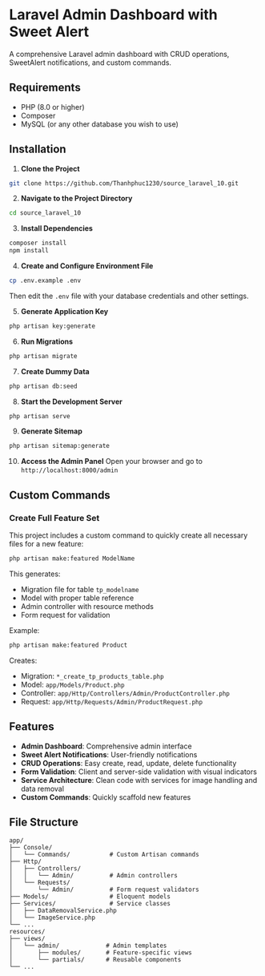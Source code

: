 # Laravel Admin Dashboard with Sweet Alert

A comprehensive Laravel admin dashboard with CRUD operations, SweetAlert notifications, and custom commands.

## Requirements

- PHP (8.0 or higher)
- Composer
- MySQL (or any other database you wish to use)

## Installation

1. **Clone the Project**
```bash
git clone https://github.com/Thanhphuc1230/source_laravel_10.git
```

2. **Navigate to the Project Directory**
```bash
cd source_laravel_10
```

3. **Install Dependencies**
```bash
composer install
npm install
```

4. **Create and Configure Environment File**
```bash
cp .env.example .env
```
Then edit the `.env` file with your database credentials and other settings.

5. **Generate Application Key**
```bash
php artisan key:generate
```

6. **Run Migrations**
```bash
php artisan migrate
```

7. **Create Dummy Data**
```bash
php artisan db:seed
```

8. **Start the Development Server**
```bash
php artisan serve
```

9. **Generate Sitemap**
```bash
php artisan sitemap:generate
```

10. **Access the Admin Panel**
Open your browser and go to `http://localhost:8000/admin`

## Custom Commands

### Create Full Feature Set
This project includes a custom command to quickly create all necessary files for a new feature:

```bash
php artisan make:featured ModelName
```

This generates:
- Migration file for table `tp_modelname`
- Model with proper table reference
- Admin controller with resource methods
- Form request for validation

Example:
```bash
php artisan make:featured Product
```

Creates:
- Migration: `*_create_tp_products_table.php`
- Model: `app/Models/Product.php`
- Controller: `app/Http/Controllers/Admin/ProductController.php`
- Request: `app/Http/Requests/Admin/ProductRequest.php`

## Features

- **Admin Dashboard**: Comprehensive admin interface
- **Sweet Alert Notifications**: User-friendly notifications
- **CRUD Operations**: Easy create, read, update, delete functionality
- **Form Validation**: Client and server-side validation with visual indicators
- **Service Architecture**: Clean code with services for image handling and data removal
- **Custom Commands**: Quickly scaffold new features

## File Structure

```
app/
├── Console/
│   └── Commands/           # Custom Artisan commands
├── Http/
│   ├── Controllers/
│   │   └── Admin/          # Admin controllers
│   └── Requests/
│       └── Admin/          # Form request validators
├── Models/                 # Eloquent models
├── Services/               # Service classes
│   ├── DataRemovalService.php
│   └── ImageService.php
└── ...
resources/
├── views/
│   └── admin/             # Admin templates
│       ├── modules/       # Feature-specific views
│       └── partials/      # Reusable components
└── ...
```


